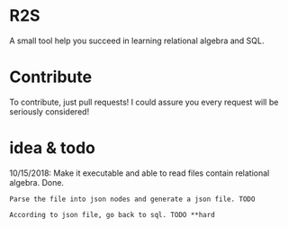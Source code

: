 # R2S
A small tool help you succeed in learning relational algebra and SQL.

# Contribute
To contribute, just pull requests! I could assure you every request will be seriously considered!

# idea & todo
10/15/2018:
  Make it executable and able to read files contain relational algebra. Done.
  
    Parse the file into json nodes and generate a json file. TODO
  
    According to json file, go back to sql. TODO **hard
